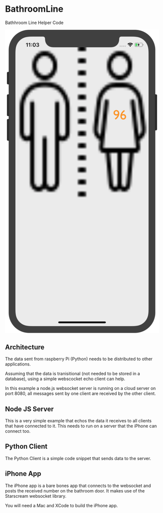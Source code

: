 # BathroomLine

Bathhroom Line Helper Code

![alt iPhone App](https://raw.githubusercontent.com/jastill/BathroomLine/master/images/iPhoneApp.png)

## Architecture

The data sent from raspberry Pi (Python) needs to be distributed to other applications.

Assuming that the data is tranisitional (not needed to be stored in a database), using a simple webscocket echo client can help.

In this example a node.js websocket server is running on a cloud server on port 8080, all messages sent by one client are received by the other client.

## Node JS Server

This is a very simple example that echos the data it receives to all clients that have connected to it. This needs to run on a server that the iPhone can connect too.

## Python Client

The Python Client is a simple code snippet that sends data to the server.

## iPhone App

The iPhone app is a bare bones app that connects to the websocket and posts the received number on the bathroom door. It makes use of the Starscream websocket library.

You will need a Mac and XCode to build the iPhone app.
